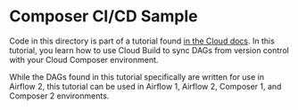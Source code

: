 # Composer CI/CD Sample

Code in this directory is part of a tutorial found [in the Cloud docs](https://cloud.google.com/composer/docs/cicd-integration-guide). In this tutorial, you learn how to use Cloud Build to sync DAGs from version control with your Cloud Composer environment.

While the DAGs found in this tutorial specifically are written for use in Airflow 2, this tutorial can be used in Airflow 1, Airflow 2, Composer 1, and Composer 2 environments.
